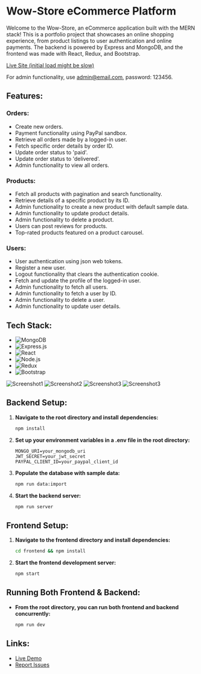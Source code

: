 # Wow-Store eCommerce Platform

Welcome to the Wow-Store, an eCommerce application built with the MERN stack! This is a portfolio project that showcases an online shopping experience, from product listings to user authentication and online payments. The backend is powered by Express and MongoDB, and the frontend was made with React, Redux, and Bootstrap.

[Live Site (initial load might be slow)](https://e-commerce-site-y0uv.onrender.com)

For admin functionality, use admin@email.com, password: 123456.

## Features:

### Orders:

- Create new orders.
- Payment functionality using PayPal sandbox.
- Retrieve all orders made by a logged-in user.
- Fetch specific order details by order ID.
- Update order status to 'paid'.
- Update order status to 'delivered'.
- Admin functionality to view all orders.

### Products:

- Fetch all products with pagination and search functionality.
- Retrieve details of a specific product by its ID.
- Admin functionality to create a new product with default sample data.
- Admin functionality to update product details.
- Admin functionality to delete a product.
- Users can post reviews for products.
- Top-rated products featured on a product carousel.

### Users:

- User authentication using json web tokens.
- Register a new user.
- Logout functionality that clears the authentication cookie.
- Fetch and update the profile of the logged-in user.
- Admin functionality to fetch all users.
- Admin functionality to fetch a user by ID.
- Admin functionality to delete a user.
- Admin functionality to update user details.

## Tech Stack:

- ![MongoDB](https://img.shields.io/badge/-MongoDB-13aa52?style=for-the-badge&logo=mongodb&logoColor=white)
- ![Express.js](https://img.shields.io/badge/-Express.js-000000?style=for-the-badge&logo=express&logoColor=white)
- ![React](https://img.shields.io/badge/-React-61DAFB?style=for-the-badge&logo=react&logoColor=white)
- ![Node.js](https://img.shields.io/badge/-Node.js-339933?style=for-the-badge&logo=node.js&logoColor=white)
- ![Redux](https://img.shields.io/badge/-Redux-764ABC?style=for-the-badge&logo=redux&logoColor=white)
- ![Bootstrap](https://img.shields.io/badge/-Bootstrap-7952B3?style=for-the-badge&logo=bootstrap&logoColor=white)

![Screenshot1](https://user-images.githubusercontent.com/119585058/260997062-ed568874-d341-462f-be1e-bbaf67664e11.png)
![Screenshot2](https://user-images.githubusercontent.com/119585058/260997705-3e7046c6-1c4e-4056-a106-53a3fae9a1d5.png)
![Screenshot3](https://user-images.githubusercontent.com/119585058/261002053-72ae595e-d1df-441a-8c89-bca3d293c8af.png)
![Screenshot3](https://user-images.githubusercontent.com/119585058/261002750-a348e553-29e7-4f3f-8f7a-6a4dce6d0734.png)

## Backend Setup:

1. **Navigate to the root directory and install dependencies:**

   ```bash
   npm install
   ```

2. **Set up your environment variables in a .env file in the root directory:**

   ```env
   MONGO_URI=your_mongodb_uri
   JWT_SECRET=your_jwt_secret
   PAYPAL_CLIENT_ID=your_paypal_client_id
   ```

3. **Populate the database with sample data:**

   ```bash
   npm run data:import
   ```

4. **Start the backend server:**
   ```bash
   npm run server
   ```

## Frontend Setup:

1. **Navigate to the frontend directory and install dependencies:**

   ```bash
   cd frontend && npm install
   ```

2. **Start the frontend development server:**
   ```bash
   npm start
   ```

## Running Both Frontend & Backend:

- **From the root directory, you can run both frontend and backend concurrently:**
  ```bash
  npm run dev
  ```

## Links:

- [Live Demo](https://e-commerce-site-y0uv.onrender.com/upload)
- [Report Issues](https://github.com/alexmc2/e-commerce-site/issues)
